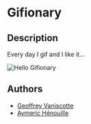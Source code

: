# Gifionary
## Description

Every day I gif and I like it...

![Hello Gifionary](https://media.giphy.com/media/vFKqnCdLPNOKc/giphy.gif)

## Authors
* [Geoffrey Vaniscotte](https://github.com/vaniscotte-geoffrey)
* [Aymeric Hénouille](https://github.com/AymericHenouille)
